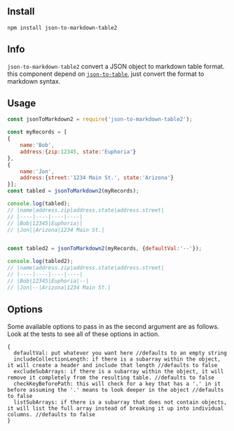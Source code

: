 ## Install
```
npm install json-to-markdown-table2
```

## Info

`json-to-markdown-table2` convert a JSON object to markdown table format. this component depend on [`json-to-table`](https://github.com/Growmies/json-to-table), just convert the format to markdown syntax. 

## Usage
```Javascript
const jsonToMarkdown2 = require('json-to-markdown-table2');

const myRecords = [
{
    name:'Bob',
    address:{zip:12345, state:'Euphoria'}
},
{
    name:'Jon',
    address:{street:'1234 Main St.', state:'Arizona'}
}];
const tabled = jsonToMarkdown2(myRecords);

console.log(tabled);
// |name|address.zip|address.state|address.street|
// |----|----|----|----|
// |Bob|12345|Euphoria||
// |Jon||Arizona|1234 Main St.|


const tabled2 = jsonToMarkdown2(myRecords, {defaultVal:'--'});

console.log(tabled2);
// |name|address.zip|address.state|address.street|
// |----|----|----|----|
// |Bob|12345|Euphoria|--|
// |Jon|--|Arizona|1234 Main St.|

```


## Options
Some available options to pass in as the second argument are as follows.  
Look at the tests to see all of these options in action.  
```
{
  defaultVal: put whatever you want here //defaults to an empty string
  includeCollectionLength: if there is a subarray within the object, it will create a header and include that length //defaults to false
  excludeSubArrays: if there is a subarray within the object, it will remove it completely from the resulting table. //defaults to false
  checkKeyBeforePath: this will check for a key that has a '.' in it before assuming the '.' means to look deeper in the object //defaults to false
  listSubArrays: if there is a subarray that does not contain objects, it will list the full array instead of breaking it up into individual columns. //defaults to false
}
```